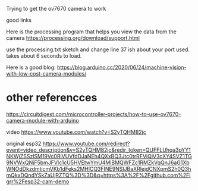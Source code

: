 Trying to get the ov7670 camera to work


good links





Here is the processing program that helps you view the data from the camera https://processing.org/download/support.html

use the processing.txt sketch and change line 37 ish about your port used. takes about 6 seconds to load.








Here is a good blog: 
https://blog.arduino.cc/2020/06/24/machine-vision-with-low-cost-camera-modules/








# other referencces

https://circuitdigest.com/microcontroller-projects/how-to-use-ov7670-camera-module-with-arduino


video https://www.youtube.com/watch?v=S2yTQHM82jc


original esp32  https://www.youtube.com/redirect?event=video_description&v=S2yTQHM82jc&redir_token=QUFFLUhqa3pYY1NKWjZSSzlSM19Vc0RiVUVfdDJaNEh4QXxBQ3Jtc0trRFViQlV3cXY4SVZ1TG9NVWxQNjF5bmJFVlc1cU5HVEtwYmU4MlBMQWFZc1RMZkVqQnJ6aG1XbWNOdDkzdmticmVKb1dFeks2MHlCQ3FINE9NSlJBaXRlejdCNXpmS2h0Q3hmQkxDQndYSkZaUjRZTQ%3D%3D&q=https%3A%2F%2Fgithub.com%2Figrr%2Fesp32-cam-demo  


